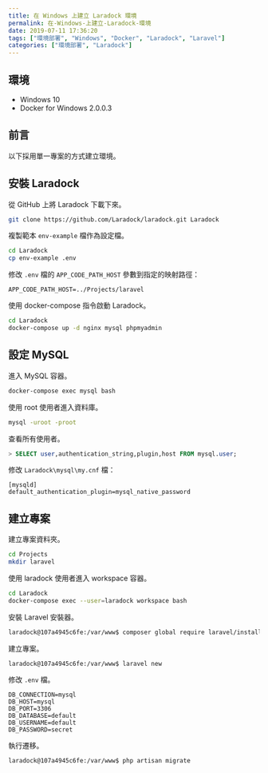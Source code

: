 ```yaml
---
title: 在 Windows 上建立 Laradock 環境
permalink: 在-Windows-上建立-Laradock-環境
date: 2019-07-11 17:36:20
tags: ["環境部署", "Windows", "Docker", "Laradock", "Laravel"]
categories: ["環境部署", "Laradock"]
---
```


## 環境

- Windows 10
- Docker for Windows 2.0.0.3

## 前言

以下採用單一專案的方式建立環境。

## 安裝 Laradock

從 GitHub 上將 Laradock 下載下來。

```BASH
git clone https://github.com/Laradock/laradock.git Laradock
```

複製範本 `env-example` 檔作為設定檔。

```BASH
cd Laradock
cp env-example .env
```

修改 `.env` 檔的 `APP_CODE_PATH_HOST` 參數到指定的映射路徑：

```ENV
APP_CODE_PATH_HOST=../Projects/laravel
```

使用 docker-compose 指令啟動 Laradock。

```BASH
cd Laradock
docker-compose up -d nginx mysql phpmyadmin
```

## 設定 MySQL

進入 MySQL 容器。

```BASH
docker-compose exec mysql bash
```

使用 root 使用者進入資料庫。

```BASH
mysql -uroot -proot
```

查看所有使用者。

```SQL
> SELECT user,authentication_string,plugin,host FROM mysql.user;
```

修改 `Laradock\mysql\my.cnf` 檔：

```CNF
[mysqld]
default_authentication_plugin=mysql_native_password
```

## 建立專案

建立專案資料夾。

```BASH
cd Projects
mkdir laravel
```

使用 laradock 使用者進入 workspace 容器。

```BASH
cd Laradock
docker-compose exec --user=laradock workspace bash
```

安裝 Laravel 安裝器。

```BASH
laradock@107a4945c6fe:/var/www$ composer global require laravel/installer
```

建立專案。

```ENV
laradock@107a4945c6fe:/var/www$ laravel new
```

修改 `.env` 檔。

```ENV
DB_CONNECTION=mysql
DB_HOST=mysql
DB_PORT=3306
DB_DATABASE=default
DB_USERNAME=default
DB_PASSWORD=secret
```

執行遷移。

```BASH
laradock@107a4945c6fe:/var/www$ php artisan migrate
```
